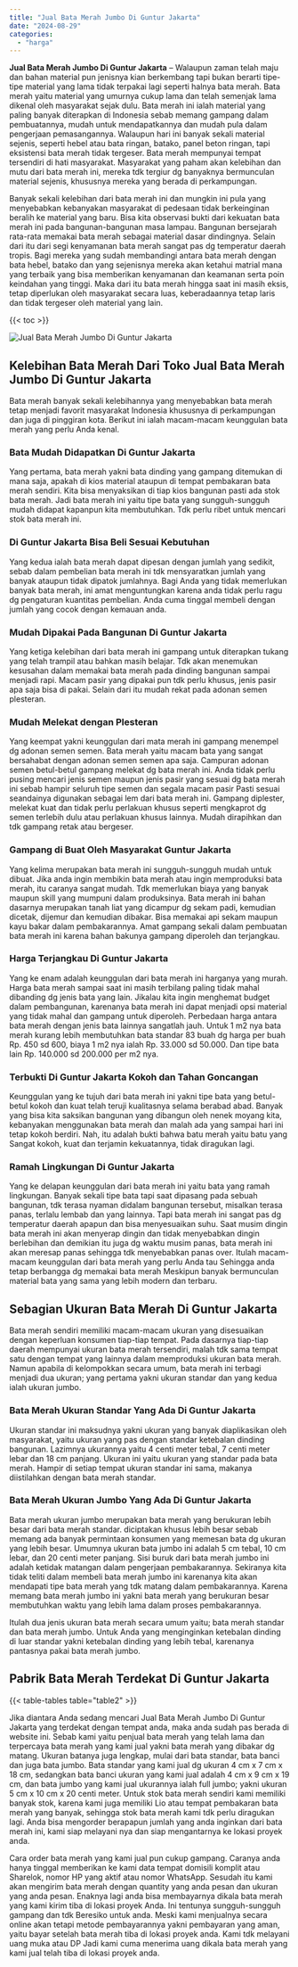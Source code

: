```yaml
---
title: "Jual Bata Merah Jumbo Di Guntur Jakarta"
date: "2024-08-29"
categories: 
  - "harga"
---
```


**Jual Bata Merah Jumbo Di Guntur Jakarta** – Walaupun zaman telah maju dan bahan material pun jenisnya kian berkembang tapi bukan berarti tipe-tipe material yang lama tidak terpakai lagi seperti halnya bata merah. Bata merah yaitu material yang umurnya cukup lama dan telah semenjak lama dikenal oleh masyarakat sejak dulu. Bata merah ini ialah material yang paling banyak diterapkan di Indonesia sebab memang gampang dalam pembuatannya, mudah untuk mendapatkannya dan mudah pula dalam pengerjaan pemasangannya. Walaupun hari ini banyak sekali material sejenis, seperti hebel atau bata ringan, batako, panel beton ringan, tapi eksistensi bata merah tidak tergeser. Bata merah mempunyai tempat tersendiri di hati masyarakat. Masyarakat yang paham akan kelebihan dan mutu dari bata merah ini, mereka tdk tergiur dg banyaknya bermunculan material sejenis, khususnya mereka yang berada di perkampungan.

Banyak sekali kelebihan dari bata merah ini dan mungkin ini pula yang menyebabkan kebanyakan masyarakat di pedesaan tidak berkeinginan beralih ke material yang baru. Bisa kita observasi bukti dari kekuatan bata merah ini pada bangunan-bangunan masa lampau. Bangunan bersejarah rata-rata memakai bata merah sebagai material dasar dindingnya. Selain dari itu dari segi kenyamanan bata merah sangat pas dg temperatur daerah tropis. Bagi mereka yang sudah membandingi antara bata merah dengan bata hebel, batako dan yang sejenisnya mereka akan ketahui matrial mana yang terbaik yang bisa memberikan kenyamanan dan keamanan serta poin keindahan yang tinggi. Maka dari itu bata merah hingga saat ini masih eksis, tetap diperlukan oleh masyarakat secara luas, keberadaannya tetap laris dan tidak tergeser oleh material yang lain.

{{< toc >}}

![Jual Bata Merah Jumbo Di Guntur Jakarta](/images/jual-bata-merah-03.png)

## Kelebihan Bata Merah Dari Toko Jual Bata Merah Jumbo Di Guntur Jakarta

Bata merah banyak sekali kelebihannya yang menyebabkan bata merah tetap menjadi favorit masyarakat Indonesia khususnya di perkampungan dan juga di pinggiran kota. Berikut ini ialah macam-macam keunggulan bata merah yang perlu Anda kenal.

### Bata Mudah Didapatkan Di Guntur Jakarta

Yang pertama, bata merah yakni bata dinding yang gampang ditemukan di mana saja, apakah di kios material ataupun di tempat pembakaran bata merah sendiri. Kita bisa menyaksikan di tiap kios bangunan pasti ada stok bata merah. Jadi bata merah ini yaitu tipe bata yang sungguh-sungguh mudah didapat kapanpun kita membutuhkan. Tdk perlu ribet untuk mencari stok bata merah ini.

### Di Guntur Jakarta Bisa Beli Sesuai Kebutuhan

Yang kedua ialah bata merah dapat dipesan dengan jumlah yang sedikit, sebab dalam pembelian bata merah ini tdk mensyaratkan jumlah yang banyak ataupun tidak dipatok jumlahnya. Bagi Anda yang tidak memerlukan banyak bata merah, ini amat menguntungkan karena anda tidak perlu ragu dg pengaturan kuantitas pembelian. Anda cuma tinggal membeli dengan jumlah yang cocok dengan kemauan anda.

### Mudah Dipakai Pada Bangunan Di Guntur Jakarta

Yang ketiga kelebihan dari bata merah ini gampang untuk diterapkan tukang yang telah trampil atau bahkan masih belajar. Tdk akan menemukan kesusahan dalam memakai bata merah pada dinding bangunan sampai menjadi rapi. Macam pasir yang dipakai pun tdk perlu khusus, jenis pasir apa saja bisa di pakai. Selain dari itu mudah rekat pada adonan semen plesteran.

### Mudah Melekat dengan Plesteran

Yang keempat yakni keunggulan dari mata merah ini gampang menempel dg adonan semen semen. Bata merah yaitu macam bata yang sangat bersahabat dengan adonan semen semen apa saja. Campuran adonan semen betul-betul gampang melekat dg bata merah ini. Anda tidak perlu pusing mencari jenis semen maupun jenis pasir yang sesuai dg bata merah ini sebab hampir seluruh tipe semen dan segala macam pasir Pasti sesuai seandainya digunakan sebagai lem dari bata merah ini. Gampang diplester, melekat kuat dan tidak perlu perlakuan khusus seperti mengkaprot dg semen terlebih dulu atau perlakuan khusus lainnya. Mudah dirapihkan dan tdk gampang retak atau bergeser.

### Gampang di Buat Oleh Masyarakat Guntur Jakarta

Yang kelima merupakan bata merah ini sungguh-sungguh mudah untuk dibuat. Jika anda ingin membikin bata merah atau ingin memproduksi bata merah, itu caranya sangat mudah. Tdk memerlukan biaya yang banyak maupun skill yang mumpuni dalam produksinya. Bata merah ini bahan dasarnya merupakan tanah liat yang dicampur dg sekam padi, kemudian dicetak, dijemur dan kemudian dibakar. Bisa memakai api sekam maupun kayu bakar dalam pembakarannya. Amat gampang sekali dalam pembuatan bata merah ini karena bahan bakunya gampang diperoleh dan terjangkau.

### Harga Terjangkau Di Guntur Jakarta

Yang ke enam adalah keunggulan dari bata merah ini harganya yang murah. Harga bata merah sampai saat ini masih terbilang paling tidak mahal dibanding dg jenis bata yang lain. Jikalau kita ingin menghemat budget dalam pembangunan, karenanya bata merah ini dapat menjadi opsi material yang tidak mahal dan gampang untuk diperoleh. Perbedaan harga antara bata merah dengan jenis bata lainnya sangatlah jauh. Untuk 1 m2 nya bata merah kurang lebih membutuhkan bata standar 83 buah dg harga per buah Rp. 450 sd 600, biaya 1 m2 nya ialah Rp. 33.000 sd 50.000. Dan tipe bata lain Rp. 140.000 sd 200.000 per m2 nya.

### Terbukti Di Guntur Jakarta Kokoh dan Tahan Goncangan

Keunggulan yang ke tujuh dari bata merah ini yakni tipe bata yang betul-betul kokoh dan kuat telah teruji kualitasnya selama berabad abad. Banyak yang bisa kita saksikan bangunan yang dibangun oleh nenek moyang kita, kebanyakan menggunakan bata merah dan malah ada yang sampai hari ini tetap kokoh berdiri. Nah, itu adalah bukti bahwa batu merah yaitu batu yang Sangat kokoh, kuat dan terjamin kekuatannya, tidak diragukan lagi.

### Ramah Lingkungan Di Guntur Jakarta

Yang ke delapan keunggulan dari bata merah ini yaitu bata yang ramah lingkungan. Banyak sekali tipe bata tapi saat dipasang pada sebuah bangunan, tdk terasa nyaman didalam bangunan tersebut, misalkan terasa panas, terlalu lembab dan yang lainnya. Tapi bata merah ini sangat pas dg temperatur daerah apapun dan bisa menyesuaikan suhu. Saat musim dingin bata merah ini akan menyerap dingin dan tidak menyebabkan dingin berlebihan dan demikian itu juga dg waktu musim panas, bata merah ini akan meresap panas sehingga tdk menyebabkan panas over. Itulah macam-macam keunggulan dari bata merah yang perlu Anda tau Sehingga anda tetap berbangga dg memakai bata merah Meskipun banyak bermunculan material bata yang sama yang lebih modern dan terbaru.

## Sebagian Ukuran Bata Merah Di Guntur Jakarta

Bata merah sendiri memiliki macam-macam ukuran yang disesuaikan dengan keperluan konsumen tiap-tiap tempat. Pada dasarnya tiap-tiap daerah mempunyai ukuran bata merah tersendiri, malah tdk sama tempat satu dengan tempat yang lainnya dalam memproduksi ukuran bata merah. Namun apabila di kelompokkan secara umum, bata merah ini terbagi menjadi dua ukuran; yang pertama yakni ukuran standar dan yang kedua ialah ukuran jumbo.

### Bata Merah Ukuran Standar Yang Ada Di Guntur Jakarta

Ukuran standar ini maksudnya yakni ukuran yang banyak diaplikasikan oleh masyarakat, yaitu ukuran yang pas dengan standar ketebalan dinding bangunan. Lazimnya ukurannya yaitu 4 centi meter tebal, 7 centi meter lebar dan 18 cm panjang. Ukuran ini yaitu ukuran yang standar pada bata merah. Hampir di setiap tempat ukuran standar ini sama, makanya diistilahkan dengan bata merah standar.

### Bata Merah Ukuran Jumbo Yang Ada Di Guntur Jakarta

Bata merah ukuran jumbo merupakan bata merah yang berukuran lebih besar dari bata merah standar. diciptakan khusus lebih besar sebab memang ada banyak permintaan konsumen yang memesan bata dg ukuran yang lebih besar. Umumnya ukuran bata jumbo ini adalah 5 cm tebal, 10 cm lebar, dan 20 centi meter panjang. Sisi buruk dari bata merah jumbo ini adalah ketidak matangan dalam pengerjaan pembakarannya. Sekiranya kita tidak teliti dalam membeli bata merah jumbo ini karenanya kita akan mendapati tipe bata merah yang tdk matang dalam pembakarannya. Karena memang bata merah jumbo ini yakni bata merah yang berukuran besar membutuhkan waktu yang lebih lama dalam proses pembakarannya.

Itulah dua jenis ukuran bata merah secara umum yaitu; bata merah standar dan bata merah jumbo. Untuk Anda yang menginginkan ketebalan dinding di luar standar yakni ketebalan dinding yang lebih tebal, karenanya pantasnya pakai bata merah jumbo.

## Pabrik Bata Merah Terdekat Di Guntur Jakarta

{{< table-tables table="table2" >}}

Jika diantara Anda sedang mencari Jual Bata Merah Jumbo Di Guntur Jakarta yang terdekat dengan tempat anda, maka anda sudah pas berada di website ini. Sebab kami yaitu penjual bata merah yang telah lama dan terpercaya bata merah yang kami jual yakni bata merah yang dibakar dg matang. Ukuran batanya juga lengkap, mulai dari bata standar, bata banci dan juga bata jumbo. Bata standar yang kami jual dg ukuran 4 cm x 7 cm x 18 cm, sedangkan bata banci ukuran yang kami jual adalah 4 cm x 9 cm x 19 cm, dan bata jumbo yang kami jual ukurannya ialah full jumbo; yakni ukuran 5 cm x 10 cm x 20 centi meter. Untuk stok bata merah sendiri kami memiliki banyak stok, karena kami juga memiliki Lio atau tempat pembakaran bata merah yang banyak, sehingga stok bata merah kami tdk perlu diragukan lagi. Anda bisa mengorder berapapun jumlah yang anda inginkan dari bata merah ini, kami siap melayani nya dan siap mengantarnya ke lokasi proyek anda.

Cara order bata merah yang kami jual pun cukup gampang. Caranya anda hanya tinggal memberikan ke kami data tempat domisili komplit atau Sharelok, nomor HP yang aktif atau nomor WhatsApp. Sesudah itu kami akan mengirim bata merah dengan quantity yang anda pesan dan ukuran yang anda pesan. Enaknya lagi anda bisa membayarnya dikala bata merah yang kami kirim tiba di lokasi proyek Anda. Ini tentunya sungguh-sungguh gampang dan tdk Beresiko untuk anda. Meski kami menjualnya secara online akan tetapi metode pembayarannya yakni pembayaran yang aman, yaitu bayar setelah bata merah tiba di lokasi proyek anda. Kami tdk melayani uang muka atau DP Jadi kami cuma menerima uang dikala bata merah yang kami jual telah tiba di lokasi proyek anda.
